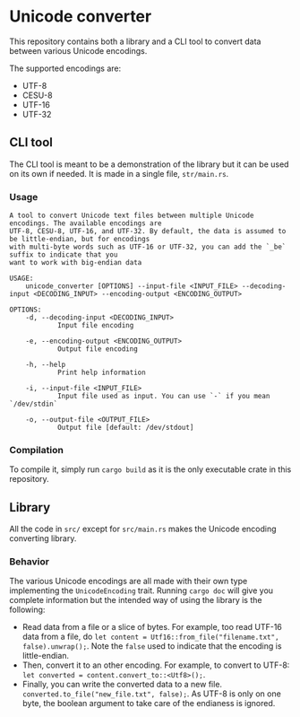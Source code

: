 # Unicode converter

This repository contains both a library and a CLI tool to convert data between various Unicode encodings.

The supported encodings are:

* UTF-8
* CESU-8
* UTF-16
* UTF-32

## CLI tool

The CLI tool is meant to be a demonstration of the library but it can be used on its own if needed. It is made in a single file, `str/main.rs`.

### Usage

```
A tool to convert Unicode text files between multiple Unicode encodings. The available encodings are
UTF-8, CESU-8, UTF-16, and UTF-32. By default, the data is assumed to be little-endian, but for encodings
with multi-byte words such as UTF-16 or UTF-32, you can add the `_be` suffix to indicate that you
want to work with big-endian data

USAGE:
    unicode_converter [OPTIONS] --input-file <INPUT_FILE> --decoding-input <DECODING_INPUT> --encoding-output <ENCODING_OUTPUT>

OPTIONS:
    -d, --decoding-input <DECODING_INPUT>
            Input file encoding

    -e, --encoding-output <ENCODING_OUTPUT>
            Output file encoding

    -h, --help
            Print help information

    -i, --input-file <INPUT_FILE>
            Input file used as input. You can use `-` if you mean `/dev/stdin`

    -o, --output-file <OUTPUT_FILE>
            Output file [default: /dev/stdout]
```

### Compilation

To compile it, simply run `cargo build` as it is the only executable crate in this repository.

## Library

All the code in `src/` except for `src/main.rs` makes the Unicode encoding converting library.

### Behavior

The various Unicode encodings are all made with their own type implementing the `UnicodeEncoding` trait. Running `cargo doc` will give you complete information but the intended way of using the library is the following:

* Read data from a file or a slice of bytes. For example, too read UTF-16 data from a file, do `let content = Utf16::from_file("filename.txt", false).unwrap();`. Note the `false` used to indicate that the encoding is little-endian.
* Then, convert it to an other encoding. For example, to convert to UTF-8: `let converted = content.convert_to::<Utf8>();`.
* Finally, you can write the converted data to a new file. `converted.to_file("new_file.txt", false);`. As UTF-8 is only on one byte, the boolean argument to take care of the endianess is ignored.

